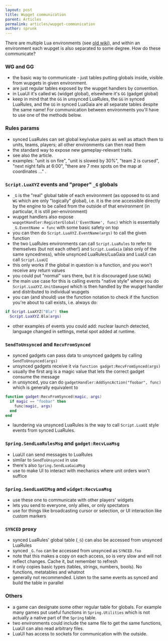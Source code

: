 ```yaml
---
layout: post
title: Wupget communication
parent: Articles
permalink: articles/wupget-communication
author: sprunk
---
```


There are multiple Lua environments (see [old wiki](https://springrts.com/wiki/Lua:Environments)), and within an environment each wupget is also separated to some degree. How do these communicate?

### WG and GG

* the basic way to communicate - just tables putting globals inside, visible from wupgets in given environment.
* are just regular tables exposed by the wupget handlers by convention.
* in LuaUI it's called `WG` (widget global), elsewhere it's `GG` (gadget global)
* keep in mind that the `GG` in unsynced LuaRules, the `GG` in synced LuaRules, and the `GG` in synced LuaGaia are all separate tables despite the same name! For communication between environments you'll have to use one of the methods below.

### Rules params

* synced LuaRules can set global key/value pairs as well as attach them to units, teams, players; all other environments can then read them
* the standard way to expose new gameplay-relevant traits.
* see also the article.
* examples: "unit is on fire", "unit is slowed by 30%", "team 2 is cursed", "next night falls at 6:00", "there are 7 mex spots on the map at coordinates ..." .

### `Script.LuaXYZ` events and "proper" `_G` globals

* `_G` is the "real" global table of each environment (as opposed to `GG` and `WG` which are only "logically" global),
i.e. it is the one accessible directly by the engine to be called from the outside of that environment (in particular, it is still per-environment)
* wupget handlers also expose `wupgetHandler:RegisterGlobal('EventName', func)` which is essentially `_G.EventName = func` with some basic safety on top
* you can then do `Script.LuaXYZ.EventName(args)` to call the given function
* the two LuaRules environments can call `Script.LuaRules` to refer to themselves (but not each other!) and `Script.LuaGaia` (also only of the same syncedness), while unsynced LuaRules/LuaGaia and LuaUI can call `Script.LuaUI`
* this only works if the global in question is a function, and you won't receive any return values
* you could put "normal" vars there, but it is discouraged (use `GG`/`WG`)
* the main use case for this is calling events "native style" where you do `Script.LuaXYZ.UnitDamaged` which is then handled by the wupget handler and distributed to individual wupgets
* you can (and should) use the function notation to check if the function you're about to call exists, i.e. always do:
```lua
if Script.LuaXYZ("Bla") then
  Script.LuaXYZ.Bla(args)
```
* other examples of events you could add: nuclear launch detected, language changed in settings, metal spot added at runtime.

### `SendToUnsynced` and `RecvFromSynced`
* synced gadgets can pass data to unsynced gadgets by calling `SendToUnsynced(args)`
* unsynced gadgets receive it via `function gadget:RecvFromSynced(args)`
* usually the first arg is a magic value that lets the correct gadget consume the message
* in unsynced, you can do `gadgetHandler:AddSyncAction("foobar", func)` which is generally equivalent to
```lua
function gadget:RecvFromSynced(magic, args)
  if magic == "foobar" then
    func(magic, args)
  end
end
```
* laundering via unsynced LuaRules is the way to call `Script.LuaUI` style events from synced LuaRules.

### `Spring.SendLuaRulesMsg` and `gadget:RecvLuaMsg`
* LuaUI can send messages to LuaRules
* similar to `SendToUnsynced` in use
* there's also `Spring.SendLuaGaiaMsg`
* use to make UI to interact with mechanics where unit orders won't suffice

### `Spring.SendLuaUIMsg` and `widget:RecvLuaMsg`
* use these one to communicate with other players' widgets
* lets you send to everyone, only allies, or only spectators
* use for things like broadcasting cursor or selection, or UI interaction like custom markers

### `SYNCED` proxy
* synced LuaRules' global table (`_G`) can also be accessed from unsynced LuaRules
* synced `_G.foo` can be accessed from unsynced as `SYNCED.foo`
* note that this makes a copy on each access, so is very slow and will not reflect changes. Cache it, but remember to refresh
* it only copies basic types (tables, strings, numbers, bools). No functions, metatables and whatnot
* generally not recommended. Listen to the same events as synced and build the table in parallel

### Others
* a game can designate some other regular table for globals. For example many games put useful functions in `Spring.Utilities` which is not actually a native part of the `Spring` table.
* two environments could include the same file to get the same functions, LuaUI can also read arbitrary files.
* LuaUI has access to sockets for communication with the outside.